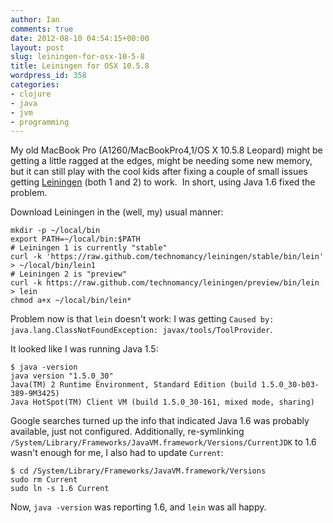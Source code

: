 ```yaml
---
author: Ian
comments: true
date: 2012-08-10 04:54:15+00:00
layout: post
slug: leiningen-for-osx-10-5-8
title: Leiningen for OSX 10.5.8
wordpress_id: 358
categories:
- clojure
- java
- jvm
- programming
---
```


My old MacBook Pro (A1260/MacBookPro4,1/OS X 10.5.8 Leopard) might be getting a little ragged at the edges, might be needing some new memory, but it can still play with the cool kids after fixing a couple of small issues getting [Leiningen](https://github.com/technomancy/leiningen/) (both 1 and 2) to work.  In short, using Java 1.6 fixed the problem.

Download Leiningen in the (well, my) usual manner:

    
    mkdir -p ~/local/bin
    export PATH=~/local/bin:$PATH
    # Leiningen 1 is currently "stable"
    curl -k 'https://raw.github.com/technomancy/leiningen/stable/bin/lein' > ~/local/bin/lein1
    # Leiningen 2 is "preview"
    curl -k https://raw.github.com/technomancy/leiningen/preview/bin/lein > lein
    chmod a+x ~/local/bin/lein*


Problem now is that `lein` doesn't work: I was getting `Caused by: java.lang.ClassNotFoundException: javax/tools/ToolProvider`.

It looked like I was running Java 1.5:

    
    $ java -version
    java version "1.5.0_30"
    Java(TM) 2 Runtime Environment, Standard Edition (build 1.5.0_30-b03-389-9M3425)
    Java HotSpot(TM) Client VM (build 1.5.0_30-161, mixed mode, sharing)


Google searches turned up the info that indicated Java 1.6 was probably available, just not configured. Additionally, re-symlinking `/System/Library/Frameworks/JavaVM.framework/Versions/CurrentJDK` to 1.6 wasn't enough for me, I also had to update `Current`:

    
    $ cd /System/Library/Frameworks/JavaVM.framework/Versions
    sudo rm Current
    sudo ln -s 1.6 Current



Now, `java -version` was reporting 1.6, and `lein` was all happy.
